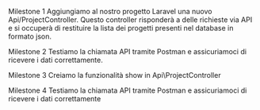 Milestone 1
Aggiungiamo al nostro progetto Laravel una nuovo Api/ProjectController. Questo controller risponderà a delle richieste via API e si occuperà di restituire la lista dei progetti presenti nel database in formato json.

Milestone 2
Testiamo la chiamata API tramite Postman e assicuriamoci di ricevere i dati correttamente.

Milestone 3
Creiamo la funzionalità show in Api\ProjectController

Milestone 4
Testiamo la chiamata API tramite Postman e assicuriamoci di ricevere i dati correttamente